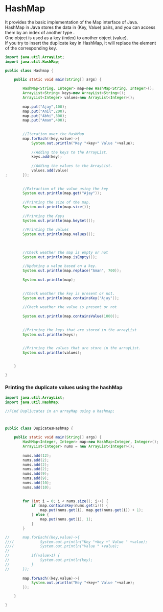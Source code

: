 # HashMap

It provides the basic implementation of the Map interface of Java.<br>
HashMap in Java stores the data in (Key, Value) pairs, and you can access them by an index of another type .<br>
One object is used as a key (index) to another object (value).<br>
If you try to insert the duplicate key in HashMap, it will replace the element of the corresponding key. <br>


``` Java
import java.util.ArrayList;
import java.util.HashMap;

public class Hashmap {

	public static void main(String[] args) {
		
		HashMap<String, Integer> map=new HashMap<String, Integer>();
		ArrayList<String> keys=new ArrayList<String>();
		ArrayList<Integer> values=new ArrayList<Integer>();
		
		map.put("Ajay",100);
		map.put("Anil",200);
		map.put("Abhi",300);
		map.put("Aman",400);
		
		
		//Iteration over the HashMap
		map.forEach((key,value)->{
			System.out.println("Key "+key+" Value "+value);
			
			//Adding the keys to the ArrayList.
			keys.add(key);
			
			//Adding the values to the ArrayList.
			values.add(value)
;		});
		
		
		//Extraction of the value using the key
		System.out.println(map.get("Ajay"));
		
		//Printing the size of the map.
		System.out.println(map.size());
		
		//Printing the Keys
		System.out.println(map.keySet());
		
		//Printing the values
		System.out.println(map.values());
		
		
		
		//Check weather the map is empty or not
		System.out.println(map.isEmpty());
		
		//Updating a value based on a key.
		System.out.println(map.replace("Aman", 700));
		
		System.out.println(map);
		
		
		//Check weather the key is present or not.
		System.out.println(map.containsKey("Ajay"));
		
		//Check weather the value is present or not
		
		System.out.println(map.containsValue(1000));
		
		
		//Printing the keys that are stored in the arrayList
		System.out.println(keys);
		
		
		//Printing the values that are store in the arrayList.
		System.out.println(values);
	

	}

}

```


### Printing the duplicate values using the hashMap


``` java
import java.util.ArrayList;
import java.util.HashMap;

//Find Dupliucates in an arrayMap using a hashmap;



public class DupicatesHashMap {

	public static void main(String[] args) {
		HashMap<Integer, Integer> map=new HashMap<Integer, Integer>();
		ArrayList<Integer> nums = new ArrayList<Integer>();
		
		nums.add(12);
		nums.add(2);
		nums.add(2);
		nums.add(2);
		nums.add(9);
		nums.add(9);
		nums.add(10);
		nums.add(10);
		
		
		for (int i = 0; i < nums.size(); i++) {
            if (map.containsKey(nums.get(i))) {
                map.put(nums.get(i), map.get(nums.get(i)) + 1);
            } else {
                map.put(nums.get(i), 1);
            }
        }

//		map.forEach((key,value)->{
////			System.out.println("Key "+key +" Value " +value);
////			System.out.println("Value " +value);
//
//			if(value>1) {
//				System.out.println(key);
//			}
//		});
		
		map.forEach((key,value)->{
			System.out.println("Key "+key+" Value "+value);
		});

	}

}


```
